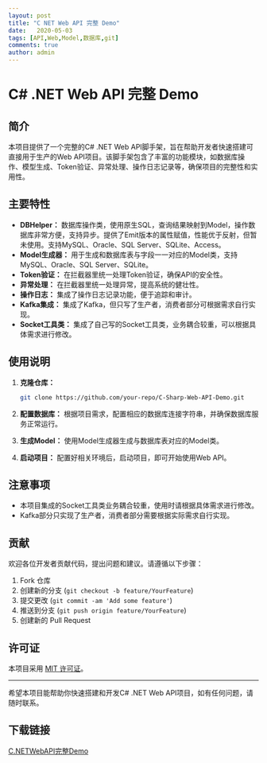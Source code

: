 ```yaml
---
layout: post
title: "C NET Web API 完整 Demo"
date:   2020-05-03
tags: [API,Web,Model,数据库,git]
comments: true
author: admin
---
```

# C# .NET Web API 完整 Demo

## 简介

本项目提供了一个完整的C# .NET Web API脚手架，旨在帮助开发者快速搭建可直接用于生产的Web API项目。该脚手架包含了丰富的功能模块，如数据库操作、模型生成、Token验证、异常处理、操作日志记录等，确保项目的完整性和实用性。

## 主要特性

- **DBHelper：** 数据库操作类，使用原生SQL，查询结果映射到Model，操作数据库非常方便，支持异步。提供了Emit版本的属性赋值，性能优于反射，但暂未使用。支持MySQL、Oracle、SQL Server、SQLite、Access。
- **Model生成器：** 用于生成和数据库表与字段一一对应的Model类，支持MySQL、Oracle、SQL Server、SQLite。
- **Token验证：** 在拦截器里统一处理Token验证，确保API的安全性。
- **异常处理：** 在拦截器里统一处理异常，提高系统的健壮性。
- **操作日志：** 集成了操作日志记录功能，便于追踪和审计。
- **Kafka集成：** 集成了Kafka，但只写了生产者，消费者部分可根据需求自行实现。
- **Socket工具类：** 集成了自己写的Socket工具类，业务耦合较重，可以根据具体需求进行修改。

## 使用说明

1. **克隆仓库：**
   ```bash
   git clone https://github.com/your-repo/C-Sharp-Web-API-Demo.git
   ```

2. **配置数据库：**
   根据项目需求，配置相应的数据库连接字符串，并确保数据库服务正常运行。

3. **生成Model：**
   使用Model生成器生成与数据库表对应的Model类。

4. **启动项目：**
   配置好相关环境后，启动项目，即可开始使用Web API。

## 注意事项

- 本项目集成的Socket工具类业务耦合较重，使用时请根据具体需求进行修改。
- Kafka部分只实现了生产者，消费者部分需要根据实际需求自行实现。

## 贡献

欢迎各位开发者贡献代码，提出问题和建议。请遵循以下步骤：

1. Fork 仓库
2. 创建新的分支 (`git checkout -b feature/YourFeature`)
3. 提交更改 (`git commit -am 'Add some feature'`)
4. 推送到分支 (`git push origin feature/YourFeature`)
5. 创建新的 Pull Request

## 许可证

本项目采用 [MIT 许可证](LICENSE)。

---

希望本项目能帮助你快速搭建和开发C# .NET Web API项目，如有任何问题，请随时联系。

## 下载链接

[C.NETWebAPI完整Demo](https://pan.quark.cn/s/de00ca881ef2)